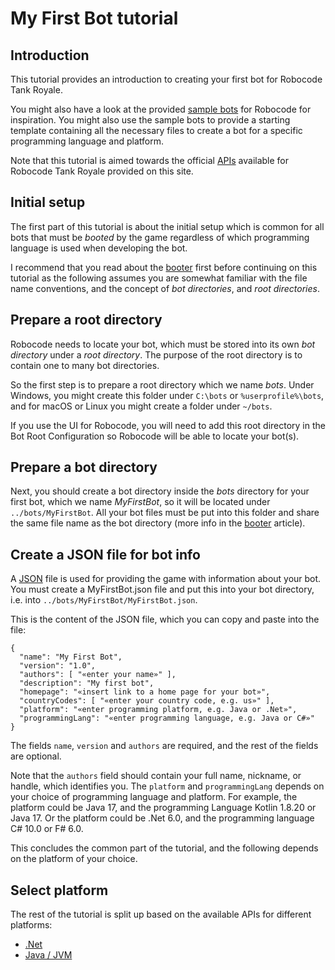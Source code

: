 # My First Bot tutorial

## Introduction

This tutorial provides an introduction to creating your first bot for Robocode Tank Royale.

You might also have a look at the provided [sample bots] for Robocode for inspiration. You might also use the sample
bots to provide a starting template containing all the necessary files to create a bot for a specific programming
language and platform.

Note that this tutorial is aimed towards the official [APIs](../api/apis.md) available for Robocode Tank Royale provided on this
site.

## Initial setup

The first part of this tutorial is about the initial setup which is common for all bots that must be *booted* by the
game regardless of which programming language is used when developing the bot.

I recommend that you read about the [booter](../articles/booter.md) first before continuing on this tutorial as the
following assumes you are somewhat familiar with the file name conventions, and the concept of *bot directories*,
and *root directories*.

## Prepare a root directory

Robocode needs to locate your bot, which must be stored into its own *bot directory* under a *root directory*. The
purpose of the root directory is to contain one to many bot directories.

So the first step is to prepare a root directory which we name *bots*. Under Windows, you might create this folder
under `C:\bots` or `%userprofile%\bots`, and for macOS or Linux you might create a folder under `~/bots`.

If you use the UI for Robocode, you will need to add this root directory in the Bot Root Configuration so Robocode will
be able to locate your bot(s).

## Prepare a bot directory

Next, you should create a bot directory inside the *bots* directory for your first bot, which we name *MyFirstBot*, so
it will be located under `../bots/MyFirstBot`. All your bot files must be put into this folder and share the same file
name as the bot directory (more info in the [booter](../articles/booter.md) article).

## Create a JSON file for bot info

A [JSON](https://fileinfo.com/extension/json) file is used for providing the game with information about your bot. You
must create a MyFirstBot.json file and put this into your bot directory, i.e. into
`../bots/MyFirstBot/MyFirstBot.json`.

This is the content of the JSON file, which you can copy and paste into the file:

```json{2-4}
{
  "name": "My First Bot",
  "version": "1.0",
  "authors": [ "«enter your name»" ],
  "description": "My first bot",
  "homepage": "«insert link to a home page for your bot»",
  "countryCodes": [ "«enter your country code, e.g. us»" ],
  "platform": "«enter programming platform, e.g. Java or .Net»",
  "programmingLang": "«enter programming language, e.g. Java or C#»"
}
```
The fields `name`, `version` and `authors` are required, and the rest of the fields are optional.

Note that the `authors` field should contain your full name, nickname, or handle, which identifies you.
The `platform` and `programmingLang` depends on your choice of programming language and platform. For example, the
platform could be Java 17, and the programming Language Kotlin 1.8.20 or Java 17.
Or the platform could be .Net 6.0, and the programming language C# 10.0 or F# 6.0.

This concludes the common part of the tutorial, and the following depends on the platform of your choice.

## Select platform

The rest of the tutorial is split up based on the available APIs for different platforms:

- [.Net](dotnet/my-first-bot-for-dotnet.md)
- [Java / JVM](jvm/my-first-bot-for-jvm.md)

[sample bots]: ../articles/installation#sample-bots "Sample bots"